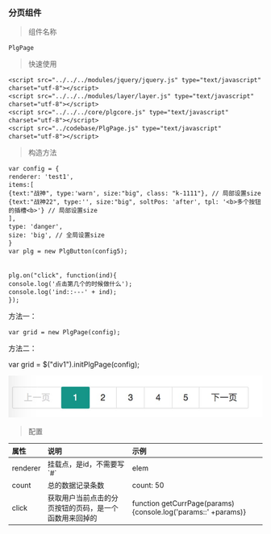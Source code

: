 ### 分页组件

> 组件名称

```
PlgPage
```

> 快速使用

```
<script src="../../../modules/jquery/jquery.js" type="text/javascript" charset="utf-8"></script>
<script src="../../../modules/layer/layer.js" type="text/javascript" charset="utf-8"></script>
<script src="../../../core/plgcore.js" type="text/javascript" charset="utf-8"></script>
<script src="../codebase/PlgPage.js" type="text/javascript" charset="utf-8"></script>
```

> 构造方法

```
var config = {
renderer: 'test1',
items:[
{text:"战神", type:'warn', size:"big", class: "k-1111"}, // 局部设置size
{text:"战神22", type:'', size:"big", soltPos: 'after', tpl: '<b>多个按钮的插槽<b>'} // 局部设置size
],
type: 'danger',
size: 'big', // 全局设置size
}
var plg = new PlgButton(config5);


plg.on("click", function(ind){
console.log('点击第几个的时候做什么');
console.log('ind::---' + ind);
});
```

方法一：

```
var grid = new PlgPage(config);
```
方法二：

var grid = $("div1").initPlgPage(config);

![](/assets/fenye.png)

> 配置

| 属性 | 说明 | 示例 |
| :--- | :--- | :--- |
| renderer | 挂载点，是id，不需要写\`\#\` | elem |
| count | 总的数据记录条数 | count: 50 |
| click | 获取用户当前点击的分页按钮的页码，是一个函数用来回掉的 | function getCurrPage\(params\){console.log\('params::' +params\)} |


